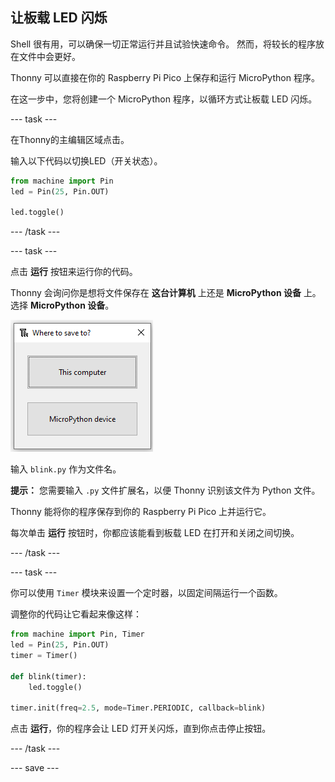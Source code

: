 ## 让板载 LED 闪烁

Shell 很有用，可以确保一切正常运行并且试验快速命令。 然而，将较长的程序放在文件中会更好。

Thonny 可以直接在你的 Raspberry Pi Pico 上保存和运行 MicroPython 程序。

在这一步中，您将创建一个 MicroPython 程序，以循环方式让板载 LED 闪烁。

\--- task ---

在Thonny的主编辑区域点击。

输入以下代码以切换LED（开关状态）。

```python
from machine import Pin
led = Pin(25, Pin.OUT)

led.toggle()
```

\--- /task ---

\--- task ---

点击 **运行** 按钮来运行你的代码。

Thonny 会询问你是想将文件保存在 **这台计算机** 上还是 **MicroPython 设备** 上。 选择 **MicroPython 设备**。

![将文件保存到 此计算机 或 MicroPython 设备](images/save-on-device.png)

输入 `blink.py` 作为文件名。

**提示：** 您需要输入 `.py` 文件扩展名，以便 Thonny 识别该文件为 Python 文件。

Thonny 能将你的程序保存到你的 Raspberry Pi Pico 上并运行它。

每次单击 **运行** 按钮时，你都应该能看到板载 LED 在打开和关闭之间切换。

\--- /task ---

\--- task ---

你可以使用 `Timer` 模块来设置一个定时器，以固定间隔运行一个函数。

调整你的代码让它看起来像这样：

```python
from machine import Pin, Timer
led = Pin(25, Pin.OUT)
timer = Timer()

def blink(timer):
    led.toggle()

timer.init(freq=2.5, mode=Timer.PERIODIC, callback=blink)
```

点击 **运行**，你的程序会让 LED 灯开关闪烁，直到你点击停止按钮。

\--- /task ---

\--- save ---

